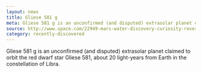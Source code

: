 ```yaml
---
layout: news
title: Gliese 581 g
meta: Gliese 581 g is an unconfirmed (and disputed) extrasolar planet claimed to orbit the red dwarf star Gliese 581.
source: http://www.space.com/22949-mars-water-discovery-curiosity-rover.html
category: recently-discovered
---
```

Gliese 581 g is an unconfirmed (and disputed) extrasolar planet claimed to orbit the red dwarf star Gliese 581, about 20 light-years from Earth in the constellation of Libra.